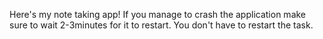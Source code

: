 Here's my note taking app! If you manage to crash the application make sure to wait 2-3minutes for it to restart. You don't have to restart the task.
